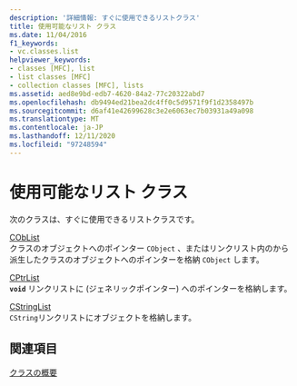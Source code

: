 ```yaml
---
description: '詳細情報: すぐに使用できるリストクラス'
title: 使用可能なリスト クラス
ms.date: 11/04/2016
f1_keywords:
- vc.classes.list
helpviewer_keywords:
- classes [MFC], list
- list classes [MFC]
- collection classes [MFC], lists
ms.assetid: aed8e9bd-edb7-4620-84a2-77c20322abd7
ms.openlocfilehash: db9494ed21bea2dc4ff0c5d9571f9f1d2358497b
ms.sourcegitcommit: d6af41e42699628c3e2e6063ec7b03931a49a098
ms.translationtype: MT
ms.contentlocale: ja-JP
ms.lasthandoff: 12/11/2020
ms.locfileid: "97248594"
---
```

# <a name="ready-to-use-list-classes"></a>使用可能なリスト クラス

次のクラスは、すぐに使用できるリストクラスです。

[CObList](../mfc/reference/coblist-class.md)<br/>
クラスのオブジェクトへのポインター `CObject` 、またはリンクリスト内のから派生したクラスのオブジェクトへのポインターを格納 `CObject` します。

[CPtrList](../mfc/reference/cptrlist-class.md)<br/>
**`void`** リンクリストに (ジェネリックポインター) へのポインターを格納します。

[CStringList](../mfc/reference/cstringlist-class.md)<br/>
`CString`リンクリストにオブジェクトを格納します。

## <a name="see-also"></a>関連項目

[クラスの概要](../mfc/class-library-overview.md)
